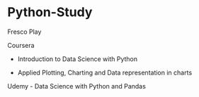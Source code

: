 # Python-Study

Fresco Play

Coursera 

  - Introduction to Data Science with Python

   - Applied Plotting, Charting and Data representation in charts

Udemy - Data Science with Python and Pandas
